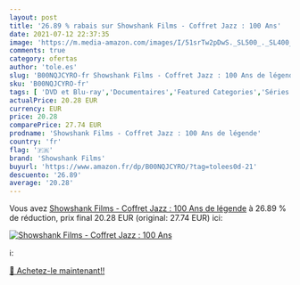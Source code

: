```yaml
---
layout: post
title: '26.89 % rabais sur Showshank Films - Coffret Jazz : 100 Ans'
date: 2021-07-12 22:37:35
image: 'https://m.media-amazon.com/images/I/51srTw2pDwS._SL500_._SL400_.jpg'
comments: true
category: ofertas
author: 'tole.es'
slug: 'B00NQJCYRO-fr Showshank Films - Coffret Jazz : 100 Ans de légende'
sku: 'B00NQJCYRO-fr'
tags: [ 'DVD et Blu-ray','Documentaires','Featured Categories','Séries TV','showshank films', ]
actualPrice: 20.28 EUR
currency: EUR
price: 20.28
comparePrice: 27.74 EUR
prodname: 'Showshank Films - Coffret Jazz : 100 Ans de légende'
country: 'fr'
flag: '🇫🇷'
brand: 'Showshank Films'
buyurl: 'https://www.amazon.fr/dp/B00NQJCYRO/?tag=tolees0d-21'
descuento: '26.89'
average: '20.28'
---
```


Vous avez [Showshank Films - Coffret Jazz : 100 Ans de légende](https://www.amazon.fr/dp/B00NQJCYRO/?tag=tolees0d-21)  à  26.89 % de réduction, prix final  20.28 EUR (original: 27.74 EUR) ici:

[![Showshank Films - Coffret Jazz : 100 Ans](https://m.media-amazon.com/images/I/51srTw2pDwS._SL500_._SL400_.jpg)](https://www.amazon.fr/dp/B00NQJCYRO/?tag=tolees0d-21)

ℹ️:


[🛒 Achetez-le maintenant!!](https://www.amazon.fr/dp/B00NQJCYRO/?tag=tolees0d-21)
